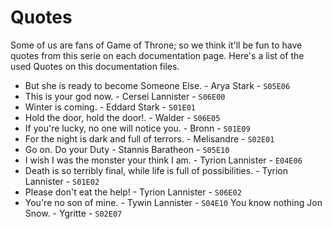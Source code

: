 # Quotes

Some of us are fans of Game of Throne; so we think it'll be fun to have quotes from this serie on each documentation page.
Here's a list of the used Quotes on this documentation files.

* <a name="bash"></a>But she is ready to become Someone Else. - Arya Stark - `S05E06`
* <a name="conventions"></a>This is your god now. - Cersei Lannister - `S06E00`
* <a name="deployment"></a>Winter is coming. - Eddard Stark - `S01E01`
* <a name="e2e"></a>Hold the door, hold the door!. - Walder - `S06E05`
* <a name="github"></a>If you're lucky, no one will notice you. - Bronn - `S01E09`
* <a name="local"></a>For the night is dark and full of terrors. - Melisandre - `S02E01`
* <a name="npm"></a>Go on. Do your Duty - Stannis Baratheon - `S05E10`
* <a name="dependencies"></a>I wish I was the monster your think I am. - Tyrion Lannister - `E04E06`
* <a name="releases"></a>Death is so terribly final, while life is full of possibilities. - Tyrion Lannister - `S01E02`
* <a name="unit"></a>Please don't eat the help! - Tyrion Lannister - `S06E02`
* <a name="scopes"></a>You're no son of mine. - Tywin Lannister - `S04E10`
<a name="scopes"></a>You know nothing Jon Snow. - Ygritte - `S02E07`
